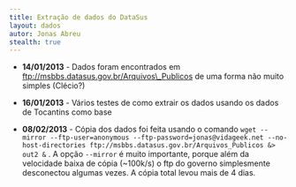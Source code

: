 ```yaml
---
title: Extração de dados do DataSus
layout: dados
autor: Jonas Abreu
stealth: true
---
```


* **14/01/2013** - Dados foram encontrados em ftp://msbbs.datasus.gov.br/Arquivos\_Publicos de uma forma não muito simples (Clécio?)

* **16/01/2013** - Vários testes de como extrair os dados usando os dados de Tocantins como base

* **08/02/2013** - Cópia dos dados foi feita usando o comando `wget --mirror --ftp-user=anonymous --ftp-password=jonas@vidageek.net --no-host-directories ftp://msbbs.datasus.gov.br/Arquivos_Publicos &> out2 &` . A opção `--mirror` é muito importante, porque além da velocidade baixa de cópia (~100k/s) o ftp do governo simplesmente desconectou algumas vezes. A cópia total levou mais de 4 dias.



